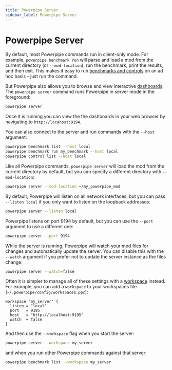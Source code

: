 ```yaml
---
title: Powerpipe Server
sidebar_label: Powerpipe Server
---
```


# Powerpipe Server

By default, most Powerpipe commands run in client-only mode.  For example, `powerpipe benchmark run` will parse and load a mod from the current directory (or `--mod-location`), run the benchmark, print the results, and then exit. This makes it easy to run [benchmarks and controls](/docs/run/benchmark) on an ad hoc basis - just run the command.


But Powerpipe also allows you to browse and view interactive [dashboards](/docs/run/dashboard).  The `powerpipe server` command runs Powerpipe in server mode in the foreground:

```bash
powerpipe server
```

Once it is running you can view the the dashboards in your web browser by navigating to `http://locahost:9194`.


You can also connect to the server and run commands with the `--host` argument:
```bash
powerpipe benchmark list --host local
powerpipe benchmark run my_benchmark --host local
powerpipe control list --host local
```

Like all Powerpipe commands, `powerpipe server` will load the mod from the current directory by default, but you can specify a different directory with `--mod-location`:

```bash
powerpipe server --mod-location ~/my_powerpipe_mod
```

By default, Powerpipe will listen on all network interfaces, but you can pass `--listen local` if you only want to listen on the loopback addresses:

```bash
powerpipe server --listen local
```

Powerpipe listens on port 9194 by default, but you can use the `--port` argument to use a different one:

```bash
powerpipe server --port 9194
```

While the server is running, Powerpipe will watch your mod files for changes and automatically update the server.  You can disable this with the `--watch` argument if you prefer not to update the server instance as the files change:

```bash
powerpipe server --watch=false
```

Often it is simpler to manage all of these settings with a [workspace](/docs/run/workspaces) instead. For example, you can add a `workspace` to your workspaces file (`~/.powerpipe/config/workspaces.ppc`):

```hcl
workspace "my_server" {
  listen = "local"
  port   = 9195
  host   = "http://localhost:9195"
  watch  = false
}
```

And then use the `--workspace` flag when you start the server:
```bash
powerpipe server --workspace my_server
```

and when you run other Powerpipe commands against that server:
```bash
powerpipe benchmark list --workspace my_server
```
